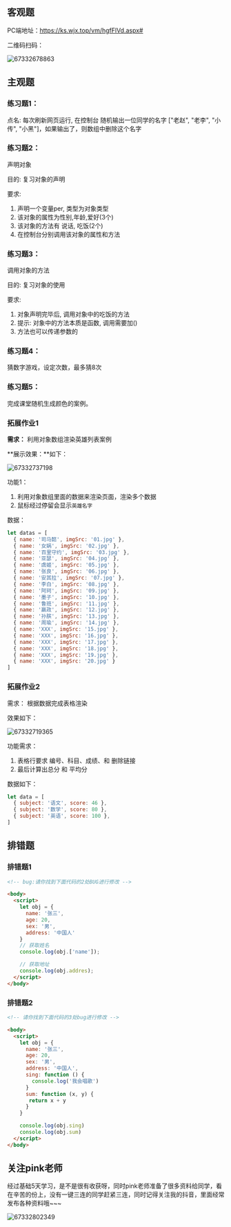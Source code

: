 ## 客观题

PC端地址：https://ks.wjx.top/vm/hgfFlVd.aspx# 

二维码扫码：

 ![67332678863](assets/1673326788639.png)

## 主观题

### 练习题1：

点名: 每次刷新网页运行, 在控制台 随机输出一位同学的名字 ["老赵", "老李", "小传", "小黑"]，如果输出了，则数组中删除这个名字

### 练习题2：

声明对象

目的: 复习对象的声明

要求:

1. 声明一个变量per, 类型为对象类型
2. 该对象的属性为性别,年龄,爱好(3个)
3. 该对象的方法有 说话, 吃饭(2个)
4. 在控制台分别调用该对象的属性和方法

### 练习题3：

调用对象的方法

目的: 复习对象的使用

要求:

1. 对象声明完毕后, 调用对象中的吃饭的方法
2. 提示: 对象中的方法本质是函数, 调用需要加()
3. 方法也可以传递参数的



### 练习题4：

猜数字游戏，设定次数，最多猜8次



### 练习题5：

完成课堂随机生成颜色的案例。

### 拓展作业1

**需求：** 利用对象数组渲染英雄列表案例

**展示效果：**如下：

![67332737198](assets/1673327371980.png)

功能1：

1. 利用对象数组里面的数据来渲染页面，渲染多个数据
2. 鼠标经过停留会显示`英雄名字`

数据：

~~~javascript
let datas = [
  { name: '司马懿', imgSrc: '01.jpg' },
  { name: '女娲', imgSrc: '02.jpg' },
  { name: '百里守约', imgSrc: '03.jpg' },
  { name: '亚瑟', imgSrc: '04.jpg' },
  { name: '虞姬', imgSrc: '05.jpg' },
  { name: '张良', imgSrc: '06.jpg' },
  { name: '安其拉', imgSrc: '07.jpg' },
  { name: '李白', imgSrc: '08.jpg' },
  { name: '阿珂', imgSrc: '09.jpg' },
  { name: '墨子', imgSrc: '10.jpg' },
  { name: '鲁班', imgSrc: '11.jpg' },
  { name: '嬴政', imgSrc: '12.jpg' },
  { name: '孙膑', imgSrc: '13.jpg' },
  { name: '周瑜', imgSrc: '14.jpg' },
  { name: 'XXX', imgSrc: '15.jpg' },
  { name: 'XXX', imgSrc: '16.jpg' },
  { name: 'XXX', imgSrc: '17.jpg' },
  { name: 'XXX', imgSrc: '18.jpg' },
  { name: 'XXX', imgSrc: '19.jpg' },
  { name: 'XXX', imgSrc: '20.jpg' }
]
~~~



### 拓展作业2

需求： 根据数据完成表格渲染

效果如下：

![67332719365](assets/1673327193659.png)

功能需求：

1. 表格行要求 编号、科目、成绩、和 删除链接
2. 最后计算出总分 和 平均分

数据如下：

~~~javascript
let data = [
  { subject: '语文', score: 46 },
  { subject: '数学', score: 80 },
  { subject: '英语', score: 100 },
]
~~~



## 排错题

### 排错题1

~~~html
<!-- bug:请你找到下面代码的2处BUG进行修改 -->

<body>
  <script>
    let obj = {
      name: '张三',
      age: 20,
      sex: '男',
      address: '中国人'
    }
    // 获取姓名
    console.log(obj.['name']);

    // 获取地址
    console.log(obj.addres);
  </script>
</body>
~~~

### 排错题2

~~~html
<!-- 请你找到下面代码的3处bug进行修改 -->

<body>
  <script>
    let obj = {
      name: '张三',
      age: 20,
      sex: '男',
      address: '中国人',
      sing: function () {
        console.log('我会唱歌')
      }
      sum: function (x, y) {
       return x + y
      }
    }

    console.log(obj.sing)
    console.log(obj.sum)
  </script>
</body>
~~~

## 关注pink老师

经过基础5天学习，是不是很有收获呀，同时pink老师准备了很多资料给同学，看在辛苦的份上，没有一键三连的同学赶紧三连，同时记得关注我的抖音，里面经常发布各种资料哦~~~

 ![67332802349](assets/1673328023493.png)

































